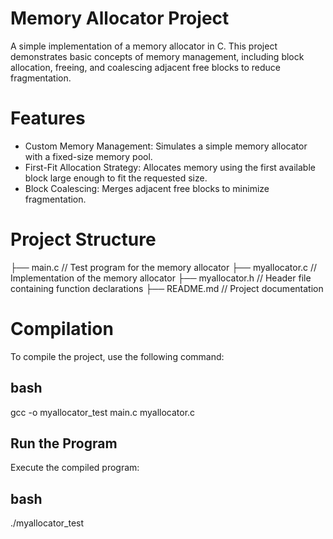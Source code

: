 # Memory Allocator Project
A simple implementation of a memory allocator in C. This project demonstrates basic concepts of memory management, including block allocation, freeing, and coalescing adjacent free blocks to reduce fragmentation.

# Features
  - Custom Memory Management: Simulates a simple memory allocator with a fixed-size memory pool.
  - First-Fit Allocation Strategy: Allocates memory using the first available block large enough to fit the requested size.
  - Block Coalescing: Merges adjacent free blocks to minimize fragmentation.

# Project Structure

├── main.c               // Test program for the memory allocator
├── myallocator.c        // Implementation of the memory allocator
├── myallocator.h        // Header file containing function declarations
├── README.md            // Project documentation

# Compilation
To compile the project, use the following command:

## bash
gcc -o myallocator_test main.c myallocator.c
## Run the Program
Execute the compiled program:

## bash
./myallocator_test
